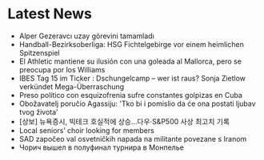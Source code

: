 # Latest News
-  Alper Gezeravcı uzay görevini tamamladı
-  Handball-Bezirksoberliga: HSG Fichtelgebirge vor einem heimlichen Spitzenspiel
-  El Athletic mantiene su ilusión con una goleada al Mallorca, pero se preocupa por los Williams
-  IBES Tag 15 im Ticker : Dschungelcamp – wer ist raus? Sonja Zietlow verkündet Mega-Überraschung
-  Preso político con esquizofrenia sufre constantes golpizas en Cuba
-  Obožavatelj poručio Agassiju: 'Tko bi i pomislio da će ona postati ljubav tvog života'
-  [상보] 뉴욕증시, 빅테크 호실적에 상승…다우·S&P500 사상 최고치 기록
-  Local seniors’ choir looking for members
-  SAD započeo val osvetničkih napada na militante povezane s Iranom
-  Чорич вышел в полуфинал турнира в Монпелье
